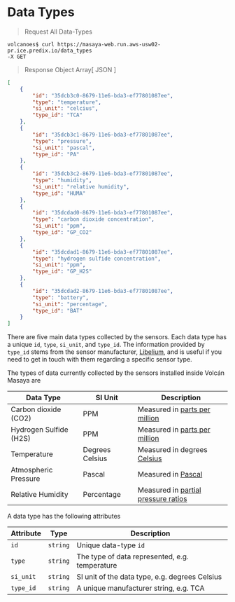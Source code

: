 # Data Types

> Request All Data-Types

```shell
volcanoes$ curl https://masaya-web.run.aws-usw02-pr.ice.predix.io/data_types
-X GET
```

> Response Object Array[ JSON ]

```json
[
	{
		"id": "35dcb3c0-8679-11e6-bda3-ef77801087ee",
		"type": "temperature",
		"si_unit": "celcius",
		"type_id": "TCA"
	},
	{
		"id": "35dcb3c1-8679-11e6-bda3-ef77801087ee",
		"type": "pressure",
		"si_unit": "pascal",
		"type_id": "PA"
	},
	{
		"id": "35dcb3c2-8679-11e6-bda3-ef77801087ee",
		"type": "humidity",
		"si_unit": "relative humidity",
		"type_id": "HUMA"
	},
	{
		"id": "35dcdad0-8679-11e6-bda3-ef77801087ee",
		"type": "carbon dioxide concentration",
		"si_unit": "ppm",
		"type_id": "GP_CO2"
	},
	{
		"id": "35dcdad1-8679-11e6-bda3-ef77801087ee",
		"type": "hydrogen sulfide concentration",
		"si_unit": "ppm",
		"type_id": "GP_H2S"
	},
	{
		"id": "35dcdad2-8679-11e6-bda3-ef77801087ee",
		"type": "battery",
		"si_unit": "percentage",
		"type_id": "BAT"
	}
]
```

There are five main data types collected by the sensors. Each data type has a unique `id`, `type`, `si_unit`, and `type_id`. The information provided by `type_id` stems from the sensor manufacturer, [Libelium](https:www.libelium.com), and is useful if you need to get in touch with them regarding a specific sensor type.

The types of data currently collected by the sensors installed inside Volcán Masaya are

Data Type | SI Unit | Description
-------------- | -------------- | --------------
Carbon dioxide (CO2) | PPM | Measured in [parts per million](https://en.wikipedia.org/wiki/Parts-per_notation)
Hydrogen Sulfide (H2S) | PPM | Measured in [parts per million](https://en.wikipedia.org/wiki/Parts-per_notation)
Temperature | Degrees Celsius | Measured in degrees [Celsius](https://en.wikipedia.org/wiki/Celsius)
Atmospheric Pressure | Pascal | Measured in [Pascal](https://en.wikipedia.org/wiki/Pascal_(unit))
Relative Humidity | Percentage | Measured in [partial pressure ratios](https://en.wikipedia.org/wiki/Relative_humidity)

A data type has the following attributes

Attribute | Type | Description |
-------------- | -------------- | -------------- |
`id` | `string` | Unique data-type `id` |
`type` | `string` | The type of data represented, e.g. temperature |
`si_unit` | `string` | SI unit of the data type, e.g. degrees Celsius |
`type_id` | `string` | A unique manufacturer string, e.g. TCA |
